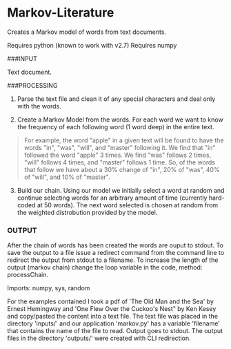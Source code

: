 # Markov-Literature

Creates a Markov model of words from text documents.

Requires python (known to work with v2.7)
Requires numpy

###INPUT

  Text document.  

###PROCESSING

1. Parse the text file and clean it of any special characters and deal only with the words.

2. Create a Markov Model from the words.  For each word we want to know the frequency of each following word (1 word deep) in the entire text.  
>For example, the word "apple" in a given text will be found to have the words "in", "was", "will", and "master" following it.  We find that "in" followed the word "apple" 3 times.  We find "was" follows 2 times, "will" follows 4 times, and "master" follows 1 time.  So, of the words that follow we have about a 30% change of "in", 20% of "was", 40% of "will", and 10% of "master".  

3. Build our chain.  Using our model we initially select a word at random and continue selecting words for an arbitrary amount of time (currently hard-coded at 50 words).  The next word selected is chosen at random from the weighted distrobution provided by the model.

### OUTPUT

After the chain of words has been created the words are ouput to stdout.  To save the output to a file issue a redirect command from the command line to redirect the output from stdout to a filename. To increase the length of the output (markov chain) change the loop variable in the code, method: processChain.

Imports: numpy, sys, random

For the examples contained I took a pdf of 'The Old Man and the Sea' by Ernest Hemingway and 'One Flew Over the Cuckoo's Nest" by Ken Kesey and copy/pasted the content into a text file.  The text file was placed in the directory 'inputs/' and our application 'markov.py' has a variable 'filename' that contains the name of the file to read.  Output goes to stdout.  The output files in the directory 'outputs/' were created with CLI redirection.  
